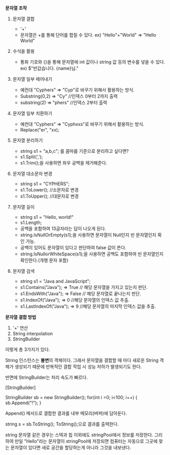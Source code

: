 **문자열 조작**


1. 문자열 결합
   - '+'
   - 문자열은 +를 통해 단어를 합칠 수 있다.
   ex) "Hello"+"World" => "Hello World"

2. 수식을 활용
   - 통화 기호와 {}을 통해 문자열에 int 값이나 string 값 등의 변수를 넣을 수 있다.
   ex) $"반갑습니다. {name}님."

3. 문자열 일부 떼어내기
   - 예컨대 "Cyphers" => "Cyp"로 바꾸기 위해서 활용하는 방식.
   - Substring(0,2) => "Cy" //인덱스 0부터 2까지 출력
   - substring(2) => "phers" //인덱스 2부터 출력

4. 문자열 일부 치환하기
   - 예컨대 "Cyphers" => "Cyphxxs"로 바꾸기 위해서 활용하는 방식.
   - Replace("er", "xx);

5. 문자열 분리하기
   - string s1 = "a,b,c"; 를 콤마를 기준으로 분리하고 싶다면?
   - s1.Split(',');
   - s1.Trim();을 사용하면 좌우 공백을 제거해준다.

6. 문자열 대소문자 변경
   - string s1 = "CYPHERS";
   - s1.ToLower(); //소문자로 변경
   - s1.ToUpper(); //대문자로 변경

7. 문자열 길이
   - string s1 = "Hello, world!"
   - s1.Length; 
   - 공백을 포함하여 13글자라는 답이 나오게 된다.
   - string.IsNullOrEmpty(s1);을 사용하면 문자열이 Null인지 빈 문자열인지 확인 가능.
   - 공백이 있어도 문자열이 있다고 판단하여 false 값이 뜬다.
   - string.IsNullorWhiteSpace(s1);을 사용하면 공백도 포함하여 빈 문자열인지 확인한다.(개행 문자 포함)

8. 문자열 검색
   - string s1 = "Java and JavaScript";
   - s1.Contains("Java"); => True // 해당 문자열을 가지고 있는지 판단.
   - s1.EndsWith("Java"); => False // 해당 문자열로 끝나는지 판단.
   - s1.IndexOf("Java"); => 0 //해당 문자열의 인덱스 값 추출.
   - s1.LastIndexOf("Java"); => 9 //해당 문자열의 마지막 인덱스 값을 추출.


**문자열 결합 방법**

1) '+' 연산
2) String interpolation
3) StringBuilder

이렇게 총 3가지가 있다.

String 인스턴스는 **불변**의 객체이다.
그래서 문자열을 결합할 때 마다 새로운 String 객체가 생성되기 때문에 반복적인 결합 작업 시 
성능 저하가 발생되기도 한다.

반면에 StringBuilder는 처리 속도가 빠르다.

[StringBuilder]

StringBuilder sb = new StringBuilder();
 for(int i =0; i<100; i++)
{
   sb.Append("!");
}

Append() 메서드로 결합한 결과를 내부 메모리(버퍼)에 담아둔다.

string s = sb.ToString();
ToString();으로 결과를 출력한다.

string 문자열 같은 경우는 스텍과 힙 이외에도 stringPool에서 정보를 저장한다.
그리하여 만일 "Hello"라는 문자열이 stringPool에 저장되면 컴퓨터는 자동으로 그곳에 
찾는 문자열이 있다면 새로 공간을 할당하는게 아니라 그것을 내보낸다.
